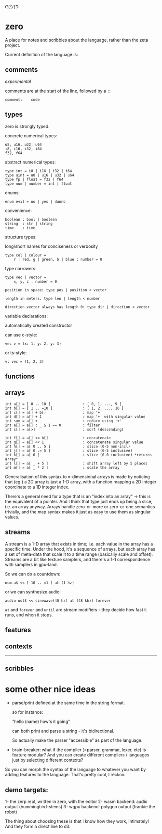 ᕦ(ツ)ᕤ
# zero

A place for notes and scribbles about the language, rather than the zeta project.

Current definition of the language is:

## comments

*experimental*

comments are at the start of the line, followed by a `:`:

    comment:    code

## types

zero is strongly typed.

concrete numerical types:

    u8, u16, u32, u64
    i8, i16, i32, i64
    f32, f64

abstract numerical types:

    type int = i8 | i16 | i32 | i64
    type uint = u8 | u16 | u32 | u64
    type fp | float = f32 | f64
    type num | number = int | float

enums:

    enum evil = no | yes | dunno

convenience:

    boolean : bool | boolean
    string  : str | string
    time    : time

structure types:

long/short names for conciseness or verbosity

    type col | colour = 
        r | red, g | green, b | blue : number = 0

type narrowers:

    type vec | vector = 
        x, y, z : number = 0
    
    position in space: type pos | position < vector

    length in meters: type len | length < number

    direction vector always has length 0: type dir | direction < vector

variable declarations:

automatically created constructor

can use c-style:

    vec v = (x: 1, y: 2, y: 3)

or ts-style:

    v: vec = (1, 2, 3)

## functions



## arrays

    int a[] = [ 0 .. 10 ]               : [ 0, 1, ..., 9 ]
    int b[] = [ 1 .. =10 ]              : [ 1, 2, ..., 10 ]
    int c[] = a[] + b[]                 : map '+'
    int d[] = a[] + 1                   : map '+' with singular value
    int sum = a[] + _                   : reduce using '+'
    int e[] = a[] : _ & 1 == 0          : filter
    int s[] = a[>]                      : sort (descending)

    int f[] = a[] << b[]                : concatenate
    int g[] = a[] << 1                  : concatenate singular value
    int h[] = a[ 0 .. 5 ]               : slice (0-5 non-incl)
    int j[] = a[ 0 .= 5 ]               : slice (0-5 inclusive)
    int k[] = a[ 0 ]                    : slice (0-0 inclusive) *returns array*
    int l[] = a[ _ + 5 ]                : shift array left by 5 places
    int m[] = a[ _ * 2 ]                : scale the array

Generalisation of this syntax to n-dimensional arrays is made by noticing that (eg.) a 2D array is just a 1-D array, with a function mapping a 2D integer coordinate to a 1D integer index.

There's a general need for a type that is an "index into an array" -> this is the equivalent of a pointer. And I think that type just ends up being a slice, i.e. an array anyway. Arrays handle zero-or-more or zero-or-one semantics trivially, and the map syntax makes it just as easy to use them as singular values.

## streams

A stream is a 1-D array that exists in time; i.e. each value in the array has a specific time. Under the hood, it's a sequence of arrays, but each array has a set of meta-data that scale it to a time range (basically scale and offset). Streams are a bit like texture samplers, and there's a 1-1 correspondence with samplers in gpu-land.

So we can do a countdown:

    num a$ << [ 10 .. =1 ] at (1 hz)

or we can synthesize audio:

    audio out$ << sinewave(40 hz) at (48 khz) forever

`at` and `forever` and `until` are stream modifiers - they decide how fast it runs, and when it stops.


## features

## contexts

-----------------------
scribbles
------------------------

# some other nice ideas

- parse/print defined at the same time in the string format.

    so for instance:

    "hello \(name) how's it going"

    can both print and parse a string - it's bidirectional.

    So actually make the parser "accessible" as part of the language.

- brain-breaker: what if the compiler (=parser, grammar, lexer, etc) is feature modular? And you can create different compilers / languages just by selecting different contexts?

So you can morph the syntax of the language to whatever you want by adding features to the language. That's pretty cool, I reckon.

## demo targets:

1- the zerp repl, written in zero, with the editor
2- wasm backend: audio output (hummingbird-stems)
3- wgpu backend: polygon output (frankie the robot)

The thing about choosing these is that I know how they work, intimately! And they form a direct line to d3.





